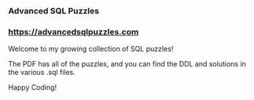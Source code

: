 ### Advanced SQL Puzzles   

### https://advancedsqlpuzzles.com

Welcome to my growing collection of SQL puzzles!  

The PDF has all of the puzzles, and you can find the DDL and solutions in the various .sql files. 

Happy Coding!
